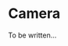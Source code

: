 # Camera

To be written...



[inputs]: https://www.khronos.org/opengl/wiki/Related_toolkits_and_APIs
[GLEW]: http://glew.sourceforge.net/index.html
[cherno]: https://www.youtube.com/watch?v=OR4fNpBjmq8
[learn]: https://learnopengl.com/Getting-started/OpenGL
[glfw]: https://www.glfw.org
[glfw_build]: https://learnopengl.com/Getting-started/Creating-a-window
[CMake]: https://cmake.org/download/
[linkerrorsolution]: https://stackoverflow.com/questions/39514632/error-cannot-open-file-kernel32-lib
[web interface]: https://glad.dav1d.de
[glad_error]: https://stackoverflow.com/questions/58460074/how-to-fix-unresolved-external-symbol-gladloadglloader-referenced-in-function
[docs_gl]: https://docs.gl
[window_code]: https://learnopengl.com/Getting-started/Hello-Window
[vbo_vao]: https://stackoverflow.com/questions/23314787/use-of-vertex-array-objects-and-vertex-buffer-objects
[glDrawElements]: https://docs.gl/gl4/glDrawElements
[learngl_shader]: https://learnopengl.com/Getting-started/Shaders
[glm]: https://github.com/Groovounet/glm
[GLM_WEB]: https://glm.g-truc.net/0.9.8/index.html
[GLM_DOWNLOAD]: https://github.com/g-truc/glm/releases/latest
[STB_DOWNLOAD]: https://github.com/nothings/stb